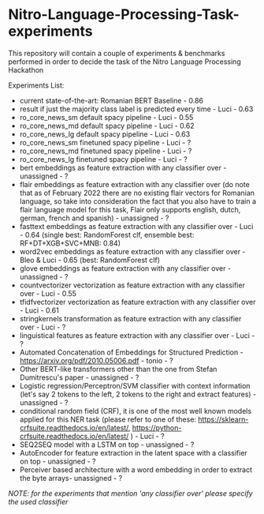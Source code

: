 # Nitro-Language-Processing-Task-experiments
This repository will contain a couple of experiments &amp; benchmarks performed in order to decide the task of the Nitro Language Processing Hackathon

Experiments List:

- current state-of-the-art: Romanian BERT Baseline - 0.86
- result if just the majority class label is predicted every time - Luci - 0.63
- ro_core_news_sm default spacy pipeline - Luci - 0.55
- ro_core_news_md default spacy pipeline - Luci - 0.62
- ro_core_news_lg default spacy pipeline - Luci - 0.63
- ro_core_news_sm finetuned spacy pipeline - Luci - ?
- ro_core_news_md finetuned spacy pipeline - Luci - ?
- ro_core_news_lg finetuned spacy pipeline - Luci - ?
- bert embeddings as feature extraction with any classifier over - unassigned - ?
- flair embeddings as feature extraction with any classifier over (do note that as of February 2022 there are no existing flair vectors for Romanian language, so take into consideration the fact that you also have to train a flair language model for this task, Flair only supports english, dutch, german, french and spanish) - unassigned - ?
- fasttext embeddings as feature extraction with any classifier over - Luci - 0.64 (single best: RandomForest clf, ensemble best: RF+DT+XGB+SVC+MNB: 0.84)
- word2vec embeddings as feature extraction with any classifier over - Bleo & Luci - 0.65 (best: RandomForest clf) 
- glove embeddings as feature extraction with any classifier over - unassigned - ?
- countvectorizer vectorization as feature extraction with any classifier over - Luci - 0.55
- tfidfvectorizer vectorization as feature extraction with any classifier over - Luci - 0.61
- stringkernels transformation as feature extraction with any classifier over - Luci - ?
- linguistical features as feature extraction with any classifier over - Luci - ?
- Automated Concatenation of Embeddings for Structured Prediction - https://arxiv.org/pdf/2010.05006.pdf - tonio - ?
- Other BERT-like transformers other than the one from Stefan Dumitrescu's paper - unassigned - ?
- Logistic regression/Perceptron/SVM classifier with context information (let's say 2 tokens to the left, 2 tokens to the right and extract features) - unassigned - ?
- conditional random field (CRF), it is one of the most well known models applied for this NER task (please refer to one of these: https://sklearn-crfsuite.readthedocs.io/en/latest/, https://python-crfsuite.readthedocs.io/en/latest/ ) - Luci - ?
- SEQ2SEQ model with a LSTM on top - unassigned - ?
- AutoEncoder for feature extraction in the latent space with a classifier on top - unassigned - ?
- Perceiver based architecture with a word embedding in order to extract the byte arrays- unassigned - ?


*NOTE: for the experiments that mention 'any classifier over' please specify the used classifier*
